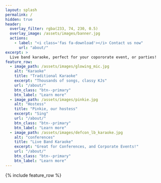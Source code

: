 ```yaml
---
layout: splash
permalink: /
hidden: true
header:
  overlay_filter: rgba(233, 74, 230, 0.5)
  overlay_image: /assets/images/banner.jpg
  actions:
    - label: "<i class='fas fa-download'></i> Contact us now"
      url: "about/"
excerpt: >
  Live band karaoke, perfect for your copororate event, or parties!
feature_row:
  - image_path: /assets/images/glowing_mic.jpg
    alt: "Karaoke"
    title: "Traditional Karaoke"
    excerpt: "Thousands of songs, classy KJs"
    url: "/about/"
    btn_class: "btn--primary"
    btn_label: "Learn more"
  - image_path: /assets/images/pinkie.jpg
    alt: "Hostess"
    title: "Pinkie, our hostess"
    excerpt: "Sing"
    url: "/about/"
    btn_class: "btn--primary"
    btn_label: "Learn more"
  - image_path: /assets/images/defcon_lb_karaoke.jpg
    alt: "conferences"
    title: "Live Band Karaoke"
    excerpt: "Great for Conferences, and Corporate Events!"
    url: "/about/"
    btn_class: "btn--primary"
    btn_label: "Learn more"      
---
```


{% include feature_row %}

